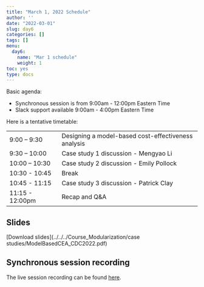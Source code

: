```yaml
---
title: "March 1, 2022 Schedule"
author: ''
date: "2022-03-01"
slug: day6
categories: []
tags: []
menu:
  day6:
    name: "Mar 1 schedule"
    weight: 1
toc: yes
type: docs
---
```


Basic agenda:

- Synchronous session is from 9:00am - 12:00pm Eastern Time 
- Slack support available 9:00am - 4:00pm Eastern Time

Here is a tentative timetable:

|                            |            |
|--------------------------------------------|:------------------|
| 9:00 – 9:30  |  Designing a model-based cost-effectiveness analysis  |
| 9:30 – 10:00 | Case study 1 discussion - Mengyao Li | 
| 10:00 – 10:30 | Case study 2 discussion - Emily Pollock  |
| 10:30 - 10:45 | Break |
| 10:45 - 11:15 | Case study 3 discussion - Patrick Clay |
| 11:15 - 12:00pm  | Recap and Q&A |

## Slides

[Download slides](../../../Course_Modularization/case studies/ModelBasedCEA_CDC2022.pdf)

## Synchronous session recording

The live session recording can be found [here](https://urldefense.com/v3/__https://umn.zoom.us/rec/share/Pio7dsa56IiTSb35vx5k7t5-6Ng25cor6VTLgPtTruL1thTK6uW3Zj6Y1oFEOJJ3.oxHo0FoI7bFfK4SU__;!!D0zGoin7BXfl!pS8WrahoHcj65LolRBSq0i1K5_tBvEKOIxdPAF8G4zKSlU5C5tSYkL4968jbB12AwQ8$).

<!-- # ```{r, echo=F} -->
<!-- # blogdown::shortcode("vimeo", "477344233") -->
<!-- # blogdown::shortcode("vimeo", "477344531") -->
<!-- # ``` -->


  
